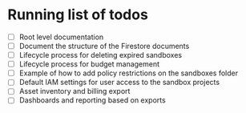 # Running list of todos

- [ ] Root level documentation
- [ ] Document the structure of the Firestore documents
- [ ] Lifecycle process for deleting expired sandboxes
- [ ] Lifecycle process for budget management
- [ ] Example of how to add policy restrictions on the sandboxes folder
- [ ] Default IAM settings for user access to the sandbox projects
- [ ] Asset inventory and billing export
- [ ] Dashboards and reporting based on exports
